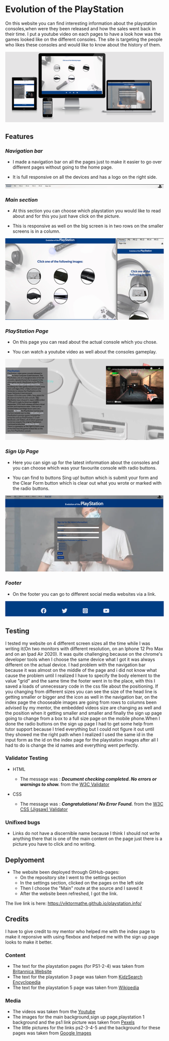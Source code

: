 # **Evolution of the PlayStation**

On this website you can find interesting information about the playstation consoles,when were they been released and how the sales went back in their time. I put a youtube video on each pages to have a look how was the games looked like on the different consoles. The site is targeting the people who likes these consoles and would like to know about the history of them.

![This is the website](./readme-images/website.png)

## **Features**

### *Navigation bar*

* I made a navigation bar on all the pages just to make it easier to go over different pages without going to the home page.

* It is full responsive on all the devices and has a logo on the right side.

![Nav bar](./readme-images/nav-bar.png) 

### *Main section*

* At this section you can choose which playstation you would like to read about and for this you just have click on the picture.

* This is responsive as well on the big screen is in two rows on the smaller screens is in a column.


![Main section](./readme-images/main-section.png)


### *PlayStation Page*

* On this page you can read about the actual console which you chose.

* You can watch a youtube video as well about the consoles gameplay.

![PlayStation Page](./readme-images/ps-page.png) 


### *Sign Up Page*

* Here you can sign up for the latest information about the consoles and you can choose which was your favourite console with radio buttons.

* You can find to buttons Sing up! button which is submit your form and the Clear Form button which is clear out what you wrote or marked with the radio buttons.

![Sign Up Page](./readme-images/signup-page.png)

### *Footer*

* On the footer you can go to different social media websites via a link.

![Footer](./readme-images/footer.png)

## **Testing**

I tested my website on 4 different screen sizes all the time while I was writing it(On two monitors with different resolution, on an Iphone 12 Pro Max and on an Ipad Air 2020). It was quite challenging because on the chrome's developer tools when I choose the same device what I got it was always different on the actual device. I had problem with the navigation bar because it was almost on the middle of the page and i did not know what cause the problem until I realized I have to specify the body element to the value "grid" and the same time the footer went in to the place, with this I saved a loads of unnecessary code in the css file about the positioning. If you changing from different sizes you can see the size of the head line is getting smaller or bigger and the icon as well in the navigation bar, on the index page the chooseable images are going from rows to columns been advised by my mentor, the embedded videos size are changing as well and the position when it getting smaller and smaller and finally the sign up page going to change from a box to a full size page on the mobile phone.When I done the radio buttons on the sign up page I had to get some help from tutor support because I tried everything but I could not figure it out until they showed me the right path when I realized I used the same id in the input form as the id on the index page for the playstation images after all I had to do is change the id names and everything went perfectly.

### **Validator Testing**

* HTML
    * The message was : **_Document checking completed. No errors or warnings to show._**
    from the [W3C Validator](https://validator.w3.org/nu/?doc=https%3A%2F%2Fviktormathe.github.io%2Fplaystation.info%2Findex.html)

* CSS
    * The message was : **_Congratulations! No Error Found._** from the [W3C CSS (Jigsaw) Validator](https://jigsaw.w3.org/css-validator/validator?uri=https%3A%2F%2Fviktormathe.github.io%2Fplaystation.info%2Findex.html&profile=css3svg&usermedium=all&warning=1&vextwarning=&lang=en)

### **Unifixed bugs**

* Links do not have a discernible name because I think I should not write anything there that is one of the main content on the page just there is a picture you have to click and no writing.

## **Deplyoment**

* The website been deployed through GitHub-pages:
    * On the repository site I went to the settings section
    * In the settings section, clicked on the pages on the left side
    * Then I choose the "Main" route at the source and I saved it
    * After the website been refreshed, I got the link.

The live link is here: https://viktormathe.github.io/playstation.info/

## **Credits**

I have to give credit to my mentor who helped me with the index page to make it reponsive with using flexbox and helped me with the sign up page looks to make it better.

### **Content**
* The text for the playstation pages (for PS1-2-4) was taken from [Britannica Website](https://www.britannica.com/topic/PlayStation) 
* The text for the playstation 3 page was taken from [KidzSearch Encyclopedia](https://wiki.kidzsearch.com/wiki/PlayStation_3)
* The text for the playstation 5 page was taken from [Wikipedia](https://en.wikipedia.org/wiki/PlayStation_5)

### **Media**

* The videos was taken from the [Youtube](https://www.youtube.com/)
* The images for the main background,sign up page,playstation 1 background and the ps1 link picture was taken from [Pexels](https//pexels.com)
* The little pictures for the links ps2-3-4-5 and the background for these pages was taken from [Google Images](https://www.google.com/search?q=playstation+console&newwindow=1&source=lnms&tbm=isch&sa=X&ved=2ahUKEwilltPi-Y73AhWLEMAKHfKCCusQ_AUoAnoECAIQBA&biw=1920&bih=944&dpr=1)